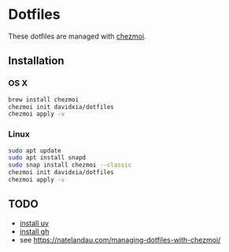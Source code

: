 # Dotfiles

These dotfiles are managed with [chezmoi].

## Installation

### OS X

```bash
brew install chezmoi
chezmoi init davidxia/dotfiles
chezmoi apply -v
```

### Linux

```bash
sudo apt update
sudo apt install snapd
sudo snap install chezmoi --classic
chezmoi init davidxia/dotfiles
chezmoi apply -v
```

## TODO

* [install uv]
* [install gh]
* see <https://natelandau.com/managing-dotfiles-with-chezmoi/>

[chezmoi]: https://www.chezmoi.io/
[install uv]: https://docs.astral.sh/uv/getting-started/installation/
[install gh]: https://github.com/cli/cli/blob/trunk/docs/install_linux.md#debian-ubuntu-linux-raspberry-pi-os-apt
